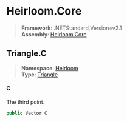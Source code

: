 # Heirloom.Core

> **Framework**: .NETStandard,Version=v2.1  
> **Assembly**: [Heirloom.Core][0]  

## Triangle.C

> **Namespace**: [Heirloom][0]  
> **Type**: [Triangle][1]  

#### C

The third point.

```cs
public Vector C
```

[0]: ../Heirloom.Core.md
[1]: Heirloom.Triangle.md

